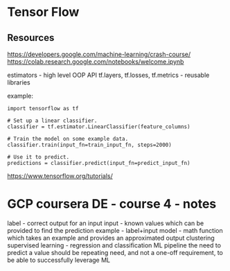 # Tensor Flow
## Resources
https://developers.google.com/machine-learning/crash-course/
https://colab.research.google.com/notebooks/welcome.ipynb

estimators - high level OOP API
tf.layers, tf.losses, tf.metrics - reusable libraries

example:
```
import tensorflow as tf

# Set up a linear classifier.
classifier = tf.estimator.LinearClassifier(feature_columns)

# Train the model on some example data.
classifier.train(input_fn=train_input_fn, steps=2000)

# Use it to predict.
predictions = classifier.predict(input_fn=predict_input_fn)
```

https://www.tensorflow.org/tutorials/

# GCP coursera DE - course 4 - notes

label - correct output for an input
input - known values which can be provided to find the prediction
example - label+input
model - math function which takes an example and provides an approximated output
clustering
supervised learning - regression and classification
ML pipeline
the need to predict a value should be repeating need, and not a one-off requirement, to be able to successfully leverage ML
